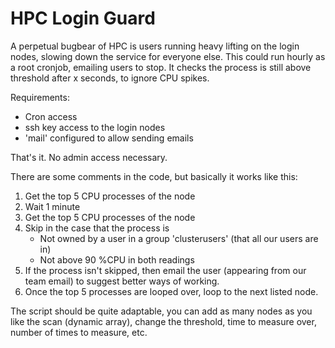 HPC Login Guard
====
A perpetual bugbear of HPC is users running heavy lifting on the login nodes, slowing down the service for everyone else. 
This could run hourly as a root cronjob, emailing users to stop. It checks the process is still above threshold after x seconds, to ignore CPU spikes. 

Requirements:
* Cron access
* ssh key access to the login nodes
* 'mail' configured to allow sending emails
  
That's it. No admin access necessary.

There are some comments in the code, but basically it works like this:
1) Get the top 5 CPU processes of the node
2) Wait 1 minute
3) Get the top 5 CPU processes of the node
4) Skip in the case that the process is 
    * Not owned by a user in a group 'clusterusers' (that all our users are in)
    * Not above 90 %CPU in both readings
5) If the process isn't skipped, then email the user (appearing from our team email) to suggest better ways of working.
6) Once the top 5 processes are looped over, loop to the next listed node.

The script should be quite adaptable, you can add as many nodes as you like the scan (dynamic array), change the threshold, time to measure over, number of times to measure, etc.
